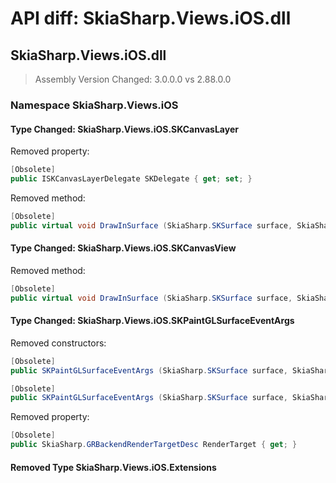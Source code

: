 # API diff: SkiaSharp.Views.iOS.dll

## SkiaSharp.Views.iOS.dll

> Assembly Version Changed: 3.0.0.0 vs 2.88.0.0

### Namespace SkiaSharp.Views.iOS

#### Type Changed: SkiaSharp.Views.iOS.SKCanvasLayer

Removed property:

```csharp
[Obsolete]
public ISKCanvasLayerDelegate SKDelegate { get; set; }
```

Removed method:

```csharp
[Obsolete]
public virtual void DrawInSurface (SkiaSharp.SKSurface surface, SkiaSharp.SKImageInfo info);
```


#### Type Changed: SkiaSharp.Views.iOS.SKCanvasView

Removed method:

```csharp
[Obsolete]
public virtual void DrawInSurface (SkiaSharp.SKSurface surface, SkiaSharp.SKImageInfo info);
```


#### Type Changed: SkiaSharp.Views.iOS.SKPaintGLSurfaceEventArgs

Removed constructors:

```csharp
[Obsolete]
public SKPaintGLSurfaceEventArgs (SkiaSharp.SKSurface surface, SkiaSharp.GRBackendRenderTargetDesc renderTarget);

[Obsolete]
public SKPaintGLSurfaceEventArgs (SkiaSharp.SKSurface surface, SkiaSharp.GRBackendRenderTarget renderTarget, SkiaSharp.GRSurfaceOrigin origin, SkiaSharp.SKColorType colorType, SkiaSharp.GRGlFramebufferInfo glInfo);
```

Removed property:

```csharp
[Obsolete]
public SkiaSharp.GRBackendRenderTargetDesc RenderTarget { get; }
```


#### Removed Type SkiaSharp.Views.iOS.Extensions

